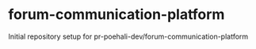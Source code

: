 # forum-communication-platform

Initial repository setup for pr-poehali-dev/forum-communication-platform